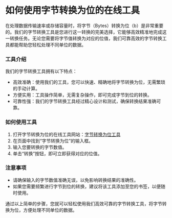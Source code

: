 如何使用字节转换为位的在线工具
===============

在处理数据传输速率或存储容量时，将字节（Bytes）转换为位（b）是非常重要的。我们的字节转换工具是您进行这一转换的完美选择，它能够高效精准地完成这一转换任务。无论您需要将字节值转换为对应的位值，我们可靠高效的字节转换工具都能帮助您轻松处理不同单位的数据。

### 工具介绍

我们的字节转换工具拥有以下特点：

- 高效准确：使用我们的工具，您可以快速、精确地将字节转换为位，无需繁琐的手动计算。
- 方便实用：工具操作简单，无需复杂操作，即可完成字节到位的转换。
- 可靠性强：我们的字节转换工具经过精心设计和测试，确保转换结果准确可靠。

### 如何使用工具

1. 打开字节转换为位的在线工具网站：[字节转换为位工具](https://www.onlinecalculatorsfree.com/zh-cn/convert/convert-bytes-to-b.html)
2. 在页面中找到“字节转换为位”的输入框。
3. 输入您要转换的字节数值。
4. 单击“转换”按钮，即可立即获得对应的位值。

### 注意事项

- 请确保输入的字节数值准确无误，以免影响转换结果的准确性。
- 如果您需要频繁进行字节到位的转换，建议将该工具添加至您的书签，以便随时使用。

通过以上简单的步骤，您就可以轻松使用我们高效可靠的字节转换工具，将字节转换为位，方便处理不同单位的数据。